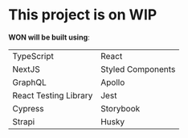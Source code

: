 # This project is on WIP

**WON will be built using**:

<table>
  <tr style>
    <td>TypeScript</td>
    <td>React</td>
  </tr>
  <tr>
    <td>NextJS</td>
    <td>Styled Components</td>
  </tr>
  <tr>
    <td>GraphQL</td>
    <td>Apollo</td>
  </tr>
  <tr>
    <td>React Testing Library</td>
    <td>Jest</td>
  </tr>
  <tr>
    <td>Cypress</td>
    <td>Storybook</td>
  </tr>
  <tr>
    <td>Strapi</td>
    <td>Husky</td>
  </tr>
</table>
